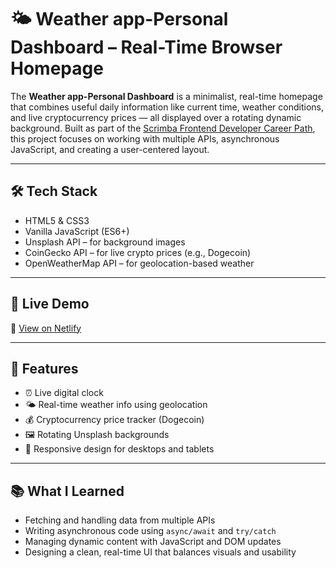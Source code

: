 # 🌤️ Weather app-Personal Dashboard – Real-Time Browser Homepage

The **Weather app-Personal Dashboard** is a minimalist, real-time homepage that combines useful daily information like current time, weather conditions, and live cryptocurrency prices — all displayed over a rotating dynamic background. Built as part of the [Scrimba Frontend Developer Career Path](https://scrimba.com/learn/frontend), this project focuses on working with multiple APIs, asynchronous JavaScript, and creating a user-centered layout.

---

## 🛠️ Tech Stack

- HTML5 & CSS3
- Vanilla JavaScript (ES6+)
- Unsplash API – for background images
- CoinGecko API – for live crypto prices (e.g., Dogecoin)
- OpenWeatherMap API – for geolocation-based weather

---

## 🚀 Live Demo

🔗 [View on Netlify](https://your-netlify-link.netlify.app)  



---

## 🎨 Features

- ⏰ Live digital clock
- 🌤️ Real-time weather info using geolocation
- 💰 Cryptocurrency price tracker (Dogecoin)
- 🖼️ Rotating Unsplash backgrounds
- 📱 Responsive design for desktops and tablets

---

## 📚 What I Learned

- Fetching and handling data from multiple APIs
- Writing asynchronous code using `async/await` and `try/catch`
- Managing dynamic content with JavaScript and DOM updates
- Designing a clean, real-time UI that balances visuals and usability

  
